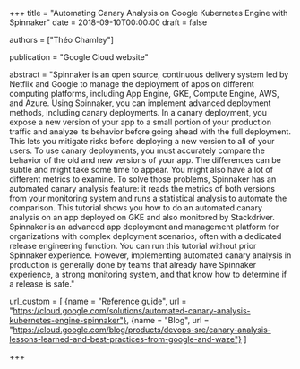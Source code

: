 +++
title = "Automating Canary Analysis on Google Kubernetes Engine with Spinnaker"
date = 2018-09-10T00:00:00
draft = false

authors = ["Théo Chamley"]

publication = "Google Cloud website"

abstract = "Spinnaker is an open source, continuous delivery system led by Netflix and Google to manage the deployment of apps on different computing platforms, including App Engine, GKE, Compute Engine, AWS, and Azure. Using Spinnaker, you can implement advanced deployment methods, including canary deployments. In a canary deployment, you expose a new version of your app to a small portion of your production traffic and analyze its behavior before going ahead with the full deployment. This lets you mitigate risks before deploying a new version to all of your users. To use canary deployments, you must accurately compare the behavior of the old and new versions of your app. The differences can be subtle and might take some time to appear. You might also have a lot of different metrics to examine. To solve those problems, Spinnaker has an automated canary analysis feature: it reads the metrics of both versions from your monitoring system and runs a statistical analysis to automate the comparison. This tutorial shows you how to do an automated canary analysis on an app deployed on GKE and also monitored by Stackdriver. Spinnaker is an advanced app deployment and management platform for organizations with complex deployment scenarios, often with a dedicated release engineering function. You can run this tutorial without prior Spinnaker experience. However, implementing automated canary analysis in production is generally done by teams that already have Spinnaker experience, a strong monitoring system, and that know how to determine if a release is safe."

url_custom = [
  {name = "Reference guide", url = "https://cloud.google.com/solutions/automated-canary-analysis-kubernetes-engine-spinnaker"},
  {name = "Blog", url = "https://cloud.google.com/blog/products/devops-sre/canary-analysis-lessons-learned-and-best-practices-from-google-and-waze"}
  ]

+++

